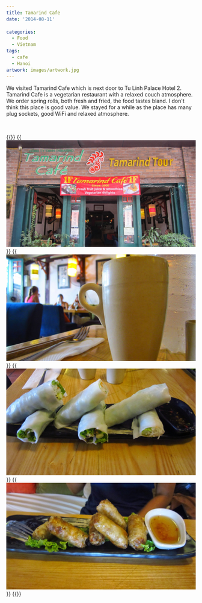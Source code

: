 ```yaml
---
title: Tamarind Cafe
date: '2014-08-11'

categories:
  - Food
  - Vietnam
tags:
  - cafe
  - Hanoi
artwork: images/artwork.jpg
---
```


We visited Tamarind Cafe which is next door to Tu Linh Palace Hotel 2.  Tamarind Cafe is a vegetarian restaurant with a relaxed couch atmosphere. We order spring rolls, both fresh and fried, the food tastes bland. I don't think this place is good value. We stayed for a while as the place has many plug sockets, good WiFi and relaxed atmosphere.

 


{{<gallery>}}
  {{<img src="images/IMG_4219.jpg" title="Restaurant Front">}}
  {{<img src="images/IMG_4221.jpg" title="Coffee">}}
  {{<img src="images/IMG_4222.jpg" title="Fresh Spring Rolls">}}
  {{<img src="images/IMG_4223.jpg" title="Fried Spring Rolls">}}
{{</gallery>}}
